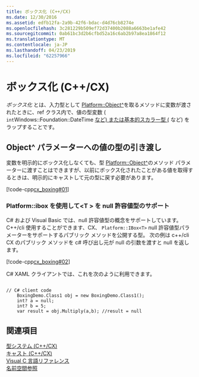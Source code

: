 ```yaml
---
title: ボックス化 (C++/CX)
ms.date: 12/30/2016
ms.assetid: edfb12fa-2a9b-42f6-bdac-d4d76cb8274e
ms.openlocfilehash: 3c281229b509ef72d37400b2088a6663be1afe42
ms.sourcegitcommit: 0ab61bc3d2b6cfbd52a16c6ab2b97a8ea1864f12
ms.translationtype: MT
ms.contentlocale: ja-JP
ms.lasthandoff: 04/23/2019
ms.locfileid: "62257966"
---
```

# <a name="boxing-ccx"></a>ボックス化 (C++/CX)

*ボックス化* とは、入力型として [Platform::Object^](/uwp/api/windows.foundation.datetime)を取るメソッドに変数が渡されたときに、ref クラス内で、値の型変数 ( `int`Windows::Foundation::DateTime [など) または基本的スカラー型 (](../cppcx/platform-object-class.md) など) をラップすることです。

## <a name="passing-a-value-type-to-an-object-parameter"></a>Object^ パラメーターへの値の型の引き渡し

変数を明示的にボックス化しなくても、型 [Platform::Object^](../cppcx/platform-object-class.md)のメソッド パラメーターに渡すことはできますが、以前にボックス化されたことがある値を取得するときは、明示的にキャストして元の型に戻す必要があります。

[!code-cpp[cx_boxing#01](../cppcx/codesnippet/CPP/cx_boxing/class1.cpp#01)]

### <a name="using-platformiboxt-to-support-nullable-value-types"></a>Platform::ibox を使用して\<T > を null 許容値型のサポート

C# および Visual Basic では、null 許容値型の概念をサポートしています。 C++/cli 使用することができます、CX、 `Platform::IBox<T>` null 許容値型パラメーターをサポートするパブリック メソッドを公開する型。 次の例は c++/cli CX のパブリック メソッドを c# 呼び出し元が null の引数を渡すと null を返します。

[!code-cpp[cx_boxing#02](../cppcx/codesnippet/CPP/cx_boxing/class1.h#02)]

C# XAML クライアントでは、これを次のように利用できます。

```

// C# client code
    BoxingDemo.Class1 obj = new BoxingDemo.Class1();
    int? a = null;
    int? b = 5;
    var result = obj.Multiply(a,b); //result = null
```

## <a name="see-also"></a>関連項目

[型システム (C++/CX)](../cppcx/type-system-c-cx.md)<br/>
[キャスト (C++/CX)](../cppcx/casting-c-cx.md)<br/>
[Visual C 言語リファレンス](../cppcx/visual-c-language-reference-c-cx.md)<br/>
[名前空間参照](../cppcx/namespaces-reference-c-cx.md)
